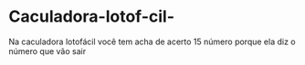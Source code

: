 # Caculadora-lotof-cil-
Na caculadora lotofácil você tem acha de acerto 15 número porque ela diz o número que vão sair 
